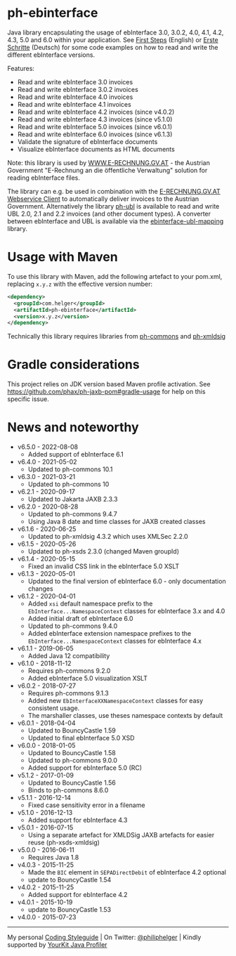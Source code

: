 # ph-ebinterface

Java library encapsulating the usage of ebInterface 3.0, 3.0.2, 4.0, 4.1, 4.2, 4.3, 5.0 and 6.0 within your application. 
See [First Steps](https://github.com/phax/ph-ebinterface/wiki/FirstSteps) (English) or 
[Erste Schritte](https://github.com/phax/ph-ebinterface/wiki/ErsteSchritte) (Deutsch) for some code examples on how to read and write the different ebInterface versions.

Features:

* Read and write ebInterface 3.0 invoices
* Read and write ebInterface 3.0.2 invoices
* Read and write ebInterface 4.0 invoices
* Read and write ebInterface 4.1 invoices
* Read and write ebInterface 4.2 invoices (since v4.0.2)
* Read and write ebInterface 4.3 invoices (since v5.1.0)
* Read and write ebInterface 5.0 invoices (since v6.0.1)
* Read and write ebInterface 6.0 invoices (since v6.1.3)
* Validate the signature of ebInterface documents
* Visualize ebInterface documents as HTML documents

Note: this library is used by [WWW.E-RECHNUNG.GV.AT](http://www.e-rechnung.gv.at) - the Austrian Government "E-Rechnung an die öffentliche Verwaltung" solution for reading ebInterface files.

The library can e.g. be used in combination with the [E-RECHNUNG.GV.AT Webservice Client](https://github.com/phax/erechnung.gv.at-webservice-client) to automatically deliver invoices to the Austrian Government. Alternatively the library [ph-ubl](https://github.com/phax/ph-ubl) is available to read and write UBL 2.0, 2.1 and 2.2 invoices (and other document types).
A converter between ebInterface and UBL is available via the [ebinterface-ubl-mapping](https://github.com/austriapro/ebinterface-ubl-mapping) library.

# Usage with Maven

To use this library with Maven, add the following artefact to your pom.xml, replacing `x.y.z` with the effective version number:

```xml
<dependency>
  <groupId>com.helger</groupId>
  <artifactId>ph-ebinterface</artifactId>
  <version>x.y.z</version>
</dependency>
```

Technically this library requires libraries from [ph-commons](https://github.com/phax/ph-commons) and [ph-xmldsig](https://github.com/phax/ph-xmldsig)


# Gradle considerations

This project relies on JDK version based Maven profile activation.
See https://github.com/phax/ph-jaxb-pom#gradle-usage for help on this specific issue. 
  
# News and noteworthy

* v6.5.0 - 2022-08-08
    * Added support of ebInterface 6.1
* v6.4.0 - 2021-05-02
    * Updated to ph-commons 10.1
* v6.3.0 - 2021-03-21
    * Updated to ph-commons 10
* v6.2.1 - 2020-09-17
    * Updated to Jakarta JAXB 2.3.3
* v6.2.0 - 2020-08-28
    * Updated to ph-commons 9.4.7
    * Using Java 8 date and time classes for JAXB created classes
* v6.1.6 - 2020-06-25
    * Updated to ph-xmldsig 4.3.2 which uses XMLSec 2.2.0
* v6.1.5 - 2020-05-26
    * Updated to ph-xsds 2.3.0 (changed Maven groupId)
* v6.1.4 - 2020-05-15
    * Fixed an invalid CSS link in the ebInterface 5.0 XSLT
* v6.1.3 - 2020-05-01
    * Updated to the final version of ebInterface 6.0 - only documentation changes
* v6.1.2 - 2020-04-01
    * Added `xsi` default namespace prefix to the `EbInterface...NamespaceContext` classes for ebInterface 3.x and 4.0 
    * Added initial draft of ebInterface 6.0
    * Updated to ph-commons 9.4.0
    * Added ebInterface extension namespace prefixes to the `EbInterface...NamespaceContext` classes for ebInterface 4.x 
* v6.1.1 - 2019-06-05
    * Added Java 12 compatibility
* v6.1.0 - 2018-11-12
    * Requires ph-commons 9.2.0
    * Added ebInterface 5.0 visualization XSLT
* v6.0.2 - 2018-07-27
    * Requires ph-commons 9.1.3
    * Added new `EbInterfaceXXNamespaceContext` classes for easy consistent usage.
    * The marshaller classes, use theses namespace contexts by default
* v6.0.1 - 2018-04-04
    * Updated to BouncyCastle 1.59
    * Updated to final ebInterface 5.0 XSD
* v6.0.0 - 2018-01-05
    * Updated to BouncyCastle 1.58
    * Updated to ph-commons 9.0.0
    * Added support for ebInterface 5.0 (RC)
* v5.1.2 - 2017-01-09
    * Updated to BouncyCastle 1.56
    * Binds to ph-commons 8.6.0
* v5.1.1 - 2016-12-14
    * Fixed case sensitivity error in a filename
* v5.1.0 - 2016-12-13
    * Added support for ebInterface 4.3
* v5.0.1 - 2016-07-15
    * Using a separate artefact for XMLDSig JAXB artefacts for easier reuse (ph-xsds-xmldsig)
* v5.0.0 - 2016-06-11
    * Requires Java 1.8
* v4.0.3 - 2015-11-25
    * Made the `BIC` element in `SEPADirectDebit` of ebInterface 4.2 optional
    * update to BouncyCastle 1.54
* v4.0.2 - 2015-11-25
    * Added support for ebInterface 4.2
* v4.0.1 - 2015-10-19
    * update to BouncyCastle 1.53
* v4.0.0 - 2015-07-23   

---

My personal [Coding Styleguide](https://github.com/phax/meta/blob/master/CodingStyleguide.md) |
On Twitter: <a href="https://twitter.com/philiphelger">@philiphelger</a> |
Kindly supported by [YourKit Java Profiler](https://www.yourkit.com)